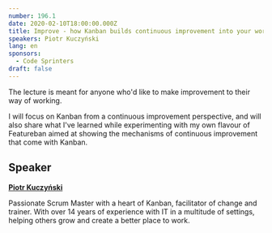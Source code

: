 ```yaml
---
number: 196.1
date: 2020-02-10T18:00:00.000Z
title: Improve - how Kanban builds continuous improvement into your work
speakers: Piotr Kuczyński
lang: en
sponsors:
  - Code Sprinters
draft: false
---
```

The lecture is meant for anyone who'd like to make improvement to their way of working.

I will focus on Kanban from a continuous improvement perspective, and will also share what I've learned while experimenting with my own flavour of Featureban aimed at showing the mechanisms of continuous improvement that come with Kanban.

## Speaker

**[Piotr Kuczyński](https://www.linkedin.com/in/pkuczynski/)**

Passionate Scrum Master with a heart of Kanban, facilitator of change and trainer. With over 14 years of experience with IT in a multitude of settings, helping others grow and create a better place to work.
